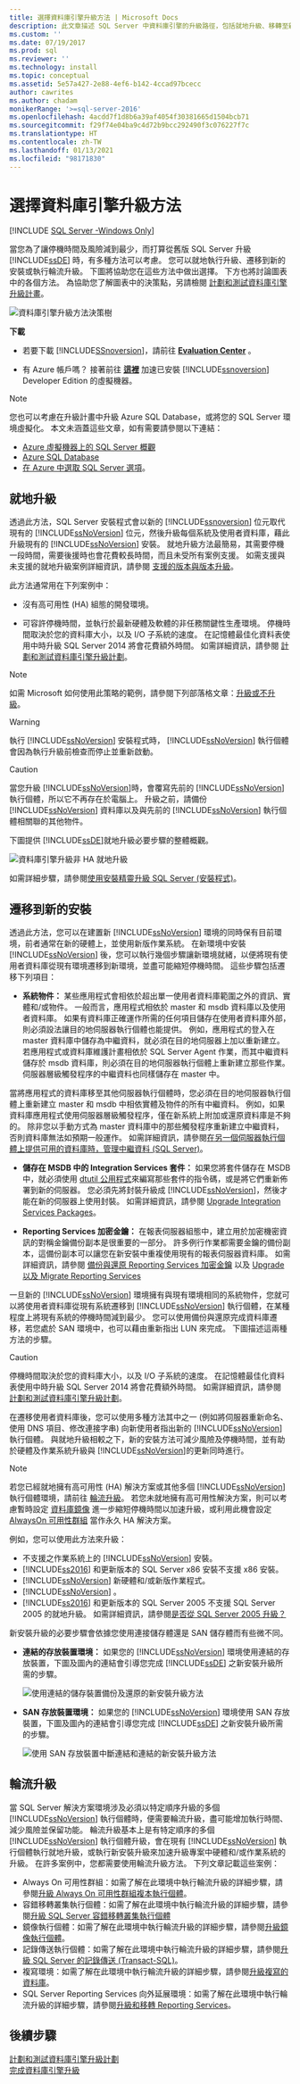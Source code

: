 ```yaml
---
title: 選擇資料庫引擎升級方法 | Microsoft Docs
description: 此文章描述 SQL Server 中資料庫引擎的升級路徑，包括就地升級、移轉至新的安裝，以及輪流升級。
ms.custom: ''
ms.date: 07/19/2017
ms.prod: sql
ms.reviewer: ''
ms.technology: install
ms.topic: conceptual
ms.assetid: 5e57a427-2e88-4ef6-b142-4ccad97bcecc
author: cawrites
ms.author: chadam
monikerRange: '>=sql-server-2016'
ms.openlocfilehash: 4acdd7f1d8b6a39af4054f30381665d1504bcb71
ms.sourcegitcommit: f29f74e04ba9c4d72b9bcc292490f3c076227f7c
ms.translationtype: HT
ms.contentlocale: zh-TW
ms.lasthandoff: 01/13/2021
ms.locfileid: "98171830"
---
```

# <a name="choose-a-database-engine-upgrade-method"></a>選擇資料庫引擎升級方法
[!INCLUDE [SQL Server -Windows Only](../../includes/applies-to-version/sql-windows-only.md)]

當您為了讓停機時間及風險減到最少，而打算從舊版 SQL Server 升級 [!INCLUDE[ssDE](../../includes/ssde-md.md)] 時，有多種方法可以考慮。 您可以就地執行升級、遷移到新的安裝或執行輪流升級。 下圖將協助您在這些方法中做出選擇。 下方也將討論圖表中的各個方法。 為協助您了解圖表中的決策點，另請檢閱 [計劃和測試資料庫引擎升級計畫](../../database-engine/install-windows/plan-and-test-the-database-engine-upgrade-plan.md)。  
  
 ![資料庫引擎升級方法決策樹](../../database-engine/install-windows/media/database-engine-upgrade-method-decision-tree.png "資料庫引擎升級方法決策樹")  
  
 **下載**  
  
-   若要下載 [!INCLUDE[SSnoversion](../../includes/ssnoversion-md.md)]，請前往  **[Evaluation Center](https://www.microsoft.com/evalcenter/evaluate-sql-server)** 。  
  
-   有 Azure 帳戶嗎？  接著前往 **[這裡](https://azuremarketplace.microsoft.com/marketplace/apps/microsoftsqlserver.sql2017-ws2019?tab=overview)** 加速已安裝 [!INCLUDE[ssnoversion](../../includes/ssnoversion-md.md)] Developer Edition 的虛擬機器。  
  
> [!NOTE]  
>  您也可以考慮在升級計畫中升級 Azure SQL Database，或將您的 SQL Server 環境虛擬化。 本文未涵蓋這些文章，如有需要請參閱以下連結：
>   - [Azure 虛擬機器上的 SQL Server 概觀](https://azure.microsoft.com/services/virtual-machines/sql-server/#overview)
>   - [Azure SQL Database](https://azure.microsoft.com/services/sql-database/) 
>   - [在 Azure 中選取 SQL Server 選項](/azure/azure-sql/azure-sql-iaas-vs-paas-what-is-overview)。  
  
## <a name="upgrade-in-place"></a>就地升級  
 透過此方法，SQL Server 安裝程式會以新的 [!INCLUDE[ssnoversion](../../includes/ssnoversion-md.md)] 位元取代現有的 [!INCLUDE[ssNoVersion](../../includes/ssnoversion-md.md)] 位元，然後升級每個系統及使用者資料庫，藉此升級現有的 [!INCLUDE[ssNoVersion](../../includes/ssnoversion-md.md)] 安裝。  就地升級方法最簡易，其需要停機一段時間，需要後援時也會花費較長時間，而且未受所有案例支援。 如需支援與未支援的就地升級案例詳細資訊，請參閱 [支援的版本與版本升級](../../database-engine/install-windows/supported-version-and-edition-upgrades-version-15.md)。  
  
 此方法通常用在下列案例中：  
  
-   沒有高可用性 (HA) 組態的開發環境。  
  
-   可容許停機時間，並執行於最新硬體及軟體的非任務關鍵性生產環境。 停機時間取決於您的資料庫大小，以及 I/O 子系統的速度。 在記憶體最佳化資料表使用中時升級 SQL Server 2014 將會花費額外時間。 如需詳細資訊，請參閱 [計劃和測試資料庫引擎升級計劃](../../database-engine/install-windows/plan-and-test-the-database-engine-upgrade-plan.md)。  

> [!NOTE]
> 如需 Microsoft 如何使用此策略的範例，請參閱下列部落格文章：[升級或不升級](https://azure.microsoft.com/blog/azure-sql-server-to-upgrade-or-not-to-upgrade-that-is-the-question/)。 


> [!WARNING]  
>  執行 [!INCLUDE[ssNoVersion](../../includes/ssnoversion-md.md)] 安裝程式時， [!INCLUDE[ssNoVersion](../../includes/ssnoversion-md.md)] 執行個體會因為執行升級前檢查而停止並重新啟動。  
  
> [!CAUTION]  
>  當您升級 [!INCLUDE[ssNoVersion](../../includes/ssnoversion-md.md)]時，會覆寫先前的 [!INCLUDE[ssNoVersion](../../includes/ssnoversion-md.md)] 執行個體，所以它不再存在於電腦上。 升級之前，請備份 [!INCLUDE[ssNoVersion](../../includes/ssnoversion-md.md)] 資料庫以及與先前的 [!INCLUDE[ssNoVersion](../../includes/ssnoversion-md.md)] 執行個體相關聯的其他物件。  
  
 下圖提供 [!INCLUDE[ssDE](../../includes/ssde-md.md)]就地升級必要步驟的整體概觀。  
  
 ![資料庫引擎升級非 HA 就地升級](../../database-engine/install-windows/media/database-engine-upgrade-non-ha-in-place-upgrade.png "資料庫引擎升級非 HA 就地升級")  
  
 如需詳細步驟，請參閱[使用安裝精靈升級 SQL Server &#40;安裝程式&#41;](../../database-engine/install-windows/upgrade-sql-server-using-the-installation-wizard-setup.md)。  
  
## <a name="migrate-to-a-new-installation"></a>遷移到新的安裝  
 透過此方法，您可以在建置新 [!INCLUDE[ssNoVersion](../../includes/ssnoversion-md.md)] 環境的同時保有目前環境，前者通常在新的硬體上，並使用新版作業系統。 在新環境中安裝 [!INCLUDE[ssNoVersion](../../includes/ssnoversion-md.md)] 後，您可以執行幾個步驟讓新環境就緒，以便將現有使用者資料庫從現有環境遷移到新環境，並盡可能縮短停機時間。 這些步驟包括遷移下列項目：  
  
-   **系統物件：** 某些應用程式會相依於超出單一使用者資料庫範圍之外的資訊、實體和/或物件。 一般而言，應用程式相依於 master 和 msdb 資料庫以及使用者資料庫。 如果有資料庫正確運作所需的任何項目儲存在使用者資料庫外部，則必須設法讓目的地伺服器執行個體也能提供。 例如，應用程式的登入在 master 資料庫中儲存為中繼資料，就必須在目的地伺服器上加以重新建立。 若應用程式或資料庫維護計畫相依於 SQL Server Agent 作業，而其中繼資料儲存於 msdb 資料庫，則必須在目的地伺服器執行個體上重新建立那些作業。 伺服器層級觸發程序的中繼資料也同樣儲存在 master 中。  
 
   當將應用程式的資料庫移至其他伺服器執行個體時，您必須在目的地伺服器執行個體上重新建立 master 和 msdb 中相依實體及物件的所有中繼資料。 例如，如果資料庫應用程式使用伺服器層級觸發程序，僅在新系統上附加或還原資料庫是不夠的。 除非您以手動方式為 master 資料庫中的那些觸發程序重新建立中繼資料，否則資料庫無法如預期一般運作。 如需詳細資訊，請參閱[在另一個伺服器執行個體上提供可用的資料庫時，管理中繼資料 &#40;SQL Server&#41;](../../relational-databases/databases/manage-metadata-when-making-a-database-available-on-another-server.md)。  
  
-   **儲存在 MSDB 中的 Integration Services 套件：** 如果您將套件儲存在 MSDB 中，就必須使用 [dtutil 公用程式](../../integration-services/dtutil-utility.md)來編寫那些套件的指令碼，或是將它們重新佈署到新的伺服器。 您必須先將封裝升級成 [!INCLUDE[ssNoVersion](../../includes/ssnoversion-md.md)]，然後才能在新的伺服器上使用封裝。 如需詳細資訊，請參閱 [Upgrade Integration Services Packages](../../integration-services/install-windows/upgrade-integration-services-packages.md)。  
  
-   **Reporting Services 加密金鑰：** 在報表伺服器組態中，建立用於加密機密資訊的對稱金鑰備份副本是很重要的一部分。 許多例行作業都需要金鑰的備份副本，這備份副本可以讓您在新安裝中重複使用現有的報表伺服器資料庫。 如需詳細資訊，請參閱 [備份與還原 Reporting Services 加密金鑰](../../reporting-services/install-windows/ssrs-encryption-keys-back-up-and-restore-encryption-keys.md) 以及 [Upgrade 以及 Migrate Reporting Services](../../reporting-services/install-windows/upgrade-and-migrate-reporting-services.md)  
  
 一旦新的   [!INCLUDE[ssNoVersion](../../includes/ssnoversion-md.md)] 環境擁有與現有環境相同的系統物件，您就可以將使用者資料庫從現有系統遷移到 [!INCLUDE[ssNoVersion](../../includes/ssnoversion-md.md)] 執行個體，在某種程度上將現有系統的停機時間減到最少。 您可以使用備份與還原完成資料庫遷移，若您處於 SAN 環境中，也可以藉由重新指出 LUN 來完成。 下圖描述這兩種方法的步驟。  
  
> [!CAUTION]  
>  停機時間取決於您的資料庫大小，以及 I/O 子系統的速度。 在記憶體最佳化資料表使用中時升級 SQL Server 2014 將會花費額外時間。 如需詳細資訊，請參閱 [計劃和測試資料庫引擎升級計劃](../../database-engine/install-windows/plan-and-test-the-database-engine-upgrade-plan.md)。  
  
 在遷移使用者資料庫後，您可以使用多種方法其中之一 (例如將伺服器重新命名、使用 DNS 項目、修改連接字串) 向新使用者指出新的 [!INCLUDE[ssNoVersion](../../includes/ssnoversion-md.md)] 執行個體。  與就地升級相較之下，新的安裝方法可減少風險及停機時間，並有助於硬體及作業系統升級與 [!INCLUDE[ssNoVersion](../../includes/ssnoversion-md.md)]的更新同時進行。  
  
> [!NOTE]  
>  若您已經就地擁有高可用性 (HA) 解決方案或其他多個 [!INCLUDE[ssNoVersion](../../includes/ssnoversion-md.md)]執行個體環境，請前往 [輪流升級](#rolling-upgrade)。 若您未就地擁有高可用性解決方案，則可以考慮暫時設定 [資料庫鏡像](../database-mirroring/setting-up-database-mirroring-sql-server.md) 進一步縮短停機時間以加速升級，或利用此機會設定 [AlwaysOn 可用性群組](../availability-groups/windows/configuration-of-a-server-instance-for-always-on-availability-groups-sql-server.md) 當作永久 HA 解決方案。  
  
 例如，您可以使用此方法來升級：  
  
-   不支援之作業系統上的 [!INCLUDE[ssNoVersion](../../includes/ssnoversion-md.md)] 安裝。    
-   [!INCLUDE[ss2016](../../includes/sssql16-md.md)] 和更新版本的 SQL Server x86 安裝不支援 x86 安裝。   
-   [!INCLUDE[ssNoVersion](../../includes/ssnoversion-md.md)] 新硬體和/或新版作業程式。    
-   [!INCLUDE[ssNoVersion](../../includes/ssnoversion-md.md)] 。   
-   [!INCLUDE[ss2016](../../includes/sssql16-md.md)] 和更新版本的 SQL Server 2005 不支援 SQL Server 2005 的就地升級。 如需詳細資訊，請參閱[是否從 SQL Server 2005 升級？](../../sql-server/end-of-support/sql-server-end-of-life-overview.md)

  
新安裝升級的必要步驟會依據您使用連接儲存體還是 SAN 儲存體而有些微不同。  
  
-   **連結的存放裝置環境：** 如果您的 [!INCLUDE[ssNoVersion](../../includes/ssnoversion-md.md)] 環境使用連結的存放裝置，下圖及圖內的連結會引導您完成 [!INCLUDE[ssDE](../../includes/ssde-md.md)] 之新安裝升級所需的步驟。  
  
     ![使用連結的儲存裝置備份及還原的新安裝升級方法](../../database-engine/install-windows/media/new-installation-upgrade-method-using-backup-and-restore-for-attached-storage.png "使用連接儲存裝置備份及還原的新安裝升級方法")  
  
-   **SAN 存放裝置環境：** 如果您的 [!INCLUDE[ssNoVersion](../../includes/ssnoversion-md.md)] 環境使用 SAN 存放裝置，下圖及圖內的連結會引導您完成 [!INCLUDE[ssDE](../../includes/ssde-md.md)] 之新安裝升級所需的步驟。  
  
     ![使用 SAN 存放裝置中斷連結和連結的新安裝升級方法](../../database-engine/install-windows/media/new-installation-upgrade-method-using-detach-and-attach-for-san-storage.png "使用 SAN 存放裝置中斷連結和連結的新安裝升級方法")  
  
## <a name="rolling-upgrade"></a>輪流升級  
 當 SQL Server 解決方案環境涉及必須以特定順序升級的多個 [!INCLUDE[ssNoVersion](../../includes/ssnoversion-md.md)] 執行個體時，便需要輪流升級，盡可能增加執行時間、減少風險並保留功能。 輪流升級基本上是有特定順序的多個 [!INCLUDE[ssNoVersion](../../includes/ssnoversion-md.md)] 執行個體升級，會在現有 [!INCLUDE[ssNoVersion](../../includes/ssnoversion-md.md)] 執行個體執行就地升級，或執行新安裝升級來加速升級專案中硬體和/或作業系統的升級。 在許多案例中，您都需要使用輪流升級方法。 下列文章記載這些案例：  
  
-   Always On 可用性群組：如需了解在此環境中執行輪流升級的詳細步驟，請參閱[升級 Always On 可用性群組複本執行個體](../../database-engine/availability-groups/windows/upgrading-always-on-availability-group-replica-instances.md)。    
-   容錯移轉叢集執行個體：如需了解在此環境中執行輪流升級的詳細步驟，請參閱[升級 SQL Server 容錯移轉叢集執行個體](../../sql-server/failover-clusters/windows/upgrade-a-sql-server-failover-cluster-instance.md)    
-   鏡像執行個體：如需了解在此環境中執行輪流升級的詳細步驟，請參閱[升級鏡像執行個體](../../database-engine/database-mirroring/upgrading-mirrored-instances.md)。    
-   記錄傳送執行個體：如需了解在此環境中執行輪流升級的詳細步驟，請參閱[升級 SQL Server 的記錄傳送 &#40;Transact-SQL&#41;](../../database-engine/log-shipping/upgrading-log-shipping-to-sql-server-2016-transact-sql.md)。    
-   複寫環境：如需了解在此環境中執行輪流升級的詳細步驟，請參閱[升級複寫的資料庫](../../database-engine/install-windows/upgrade-replicated-databases.md)。  
-   SQL Server Reporting Services 向外延展環境：如需了解在此環境中執行輪流升級的詳細步驟，請參閱[升級和移轉 Reporting Services](../../reporting-services/install-windows/upgrade-and-migrate-reporting-services.md)。  
  
## <a name="next-steps"></a>後續步驟
 [計劃和測試資料庫引擎升級計劃](../../database-engine/install-windows/plan-and-test-the-database-engine-upgrade-plan.md)   
 [完成資料庫引擎升級](../../database-engine/install-windows/complete-the-database-engine-upgrade.md)